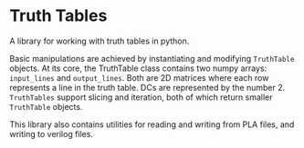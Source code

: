 # Truth Tables

A library for working with truth tables in python.

Basic manipulations are achieved by instantiating and modifying `TruthTable` objects.
At its core, the TruthTable class contains two numpy arrays: `input_lines` and `output_lines`. Both are 2D matrices where each row represents a line in the truth table. DCs are represented by the number 2. `TruthTables` support slicing and iteration, both of which return smaller `TruthTable` objects.

This library also contains utilities for reading and writing from PLA files, and writing to verilog files.
